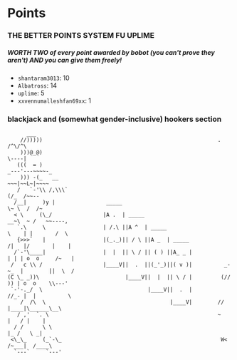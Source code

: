 # Points
### THE BETTER POINTS SYSTEM FU UPLIME
##### WORTH TWO of every point awarded by bobot (you can't prove they aren't) AND you can give them freely!

  * `shantaram3013`: 10
  * `Albatross`: 14
  * `uplime`: 5
  * `xxvennumalleshfan69xx`: 1

### blackjack and (somewhat gender-inclusive) hookers section

```
      ___                                               
    //)))))                                                       .        /^\/^\ 
    )))@_@)                                                                \----| 
   (((  = )                                                            _---'---~~~~-_
    ))) -(_   __                                                        ~~~|~~L~|~~~~
   /   `-'\\ /,\\\`                                                       (/_  /~~--
  /__|     )y |                _____                                    \~ \  /  /~
  < \     (\_/                |A .  | _____                           __~\  ~ /   ~~----,
   `.\     \                  | /.\ ||A ^  | _____                    \    | |       /  \
   {>>>`   |                  |(_._)|| / \ ||A _  | _____             /|   |/       |    |  
  /`-'\____|                  |  |  || \ / || ( ) ||A_ _ |            | | | o  o     /~   |            
 /   c \\ /                   |____V||  .  ||(_'_)||( v )|          _-~_  |        ||  \  /                  
(C \_ _))\                           |____V||  |  || \ / |         (// )) | o  o    \\---'                    
 `-'-._/  \                                 |____V||  .  |         //_- |  |          \                   
    /  /\  \                                       |____V|        //   |____|\______\__\                   
   / ,'  `. \                                                     ~      |   / |    | 
  / /      \ \                                                           |_ /   \ _| 
 <\_\_     (_`-\_                                                  W<  /~___|  /____\
  `---`     `---'                                     
                   

```
